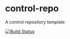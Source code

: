 # control-repo
A control repository template

[![Build Status](http://home.mattynick.com:8083/job/r10kdeploy/badge/icon)](http://home.mattynick.com:8083/job/r10kdeploy)
